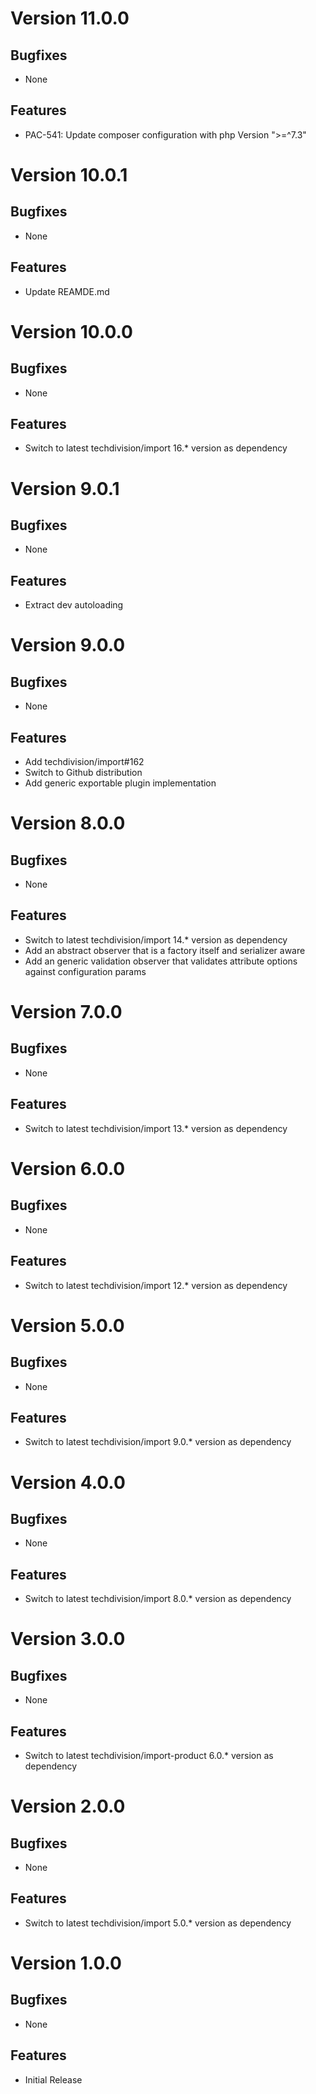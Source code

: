 # Version 11.0.0

## Bugfixes

* None

## Features

* PAC-541: Update composer configuration with php Version ">=^7.3"

# Version 10.0.1

## Bugfixes

* None

## Features

* Update REAMDE.md

# Version 10.0.0

## Bugfixes

* None

## Features

* Switch to latest techdivision/import 16.* version as dependency

# Version 9.0.1

## Bugfixes

* None

## Features

* Extract dev autoloading

# Version 9.0.0

## Bugfixes

* None

## Features

* Add techdivision/import#162
* Switch to Github distribution
* Add generic exportable plugin implementation

# Version 8.0.0

## Bugfixes

* None

## Features

* Switch to latest techdivision/import 14.* version as dependency
* Add an abstract observer that is a factory itself and serializer aware
* Add an generic validation observer that validates attribute options against configuration params

# Version 7.0.0

## Bugfixes

* None

## Features

* Switch to latest techdivision/import 13.* version as dependency

# Version 6.0.0

## Bugfixes

* None

## Features

* Switch to latest techdivision/import 12.* version as dependency

# Version 5.0.0

## Bugfixes

* None

## Features

* Switch to latest techdivision/import 9.0.* version as dependency

# Version 4.0.0

## Bugfixes

* None

## Features

* Switch to latest techdivision/import 8.0.* version as dependency

# Version 3.0.0

## Bugfixes

* None

## Features

* Switch to latest techdivision/import-product 6.0.* version as dependency

# Version 2.0.0

## Bugfixes

* None

## Features

* Switch to latest techdivision/import 5.0.* version as dependency

# Version 1.0.0

## Bugfixes

* None

## Features

* Initial Release
